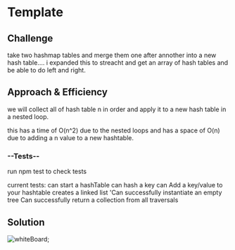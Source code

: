 # Template
<!--challenge source -->

## Challenge
<!-- Short summary or background information -->

take two hashmap tables and merge them one after annother into a new hash table.... i expanded this to streacht and get an array of hash tables and be able to do left and right.

## Approach & Efficiency
<!-- how i go to this and the big O -->
we will collect all of hash table n in order and apply it to a new hash table in a nested loop.

this has a time of O(n^2) due to the nested loops
and has a space of O(n) due to adding a n value to a new hashtable.

### --Tests--
<!-- list of test to write or to get to pass -->
run npm test to check tests

current tests:
can start a hashTable
can hash a key
can Add a key/value to your hashtable
creates a linked list
'Can successfully instantiate an empty tree
Can successfully return a collection from all traversals

## Solution
<!-- Link to img of whiteboard of solution -->
![whiteBoard]('./assets/CC-whiteboard.jpg');
